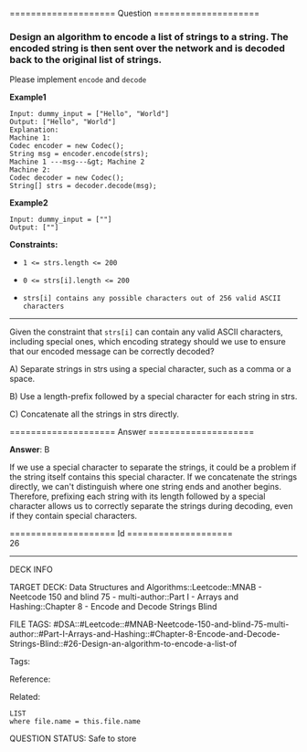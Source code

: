 ==================== Question ====================  

### Design an algorithm to encode **a list of strings** to **a string**. The encoded string is then sent over the network and is decoded back to the original list of strings.

Please implement `encode` and `decode`

**Example1**

<!-- codeblock-start -->
<pre><code>Input: dummy_input = ["Hello", "World"]
Output: ["Hello", "World"]
Explanation:
Machine 1:
Codec encoder = new Codec();
String msg = encoder.encode(strs);
Machine 1 ---msg---&#x26;gt; Machine 2
Machine 2:
Codec decoder = new Codec();
String[] strs = decoder.decode(msg);
</code></pre>
<!-- codeblock-end -->

**Example2**

<!-- codeblock-start -->
<pre><code>Input: dummy_input = [""]
Output: [""]
</code></pre>
<!-- codeblock-end -->

**Constraints:**

- `1 <= strs.length <= 200`

- `0 <= strs[i].length <= 200`

- `strs[i] contains any possible characters out of 256 valid ASCII characters`

---

Given the constraint that `strs[i]` can contain any valid ASCII characters, including special ones, which encoding strategy should we use to ensure that our encoded message can be correctly decoded?

A) Separate strings in strs using a special character, such as a comma or a space.

B) Use a length-prefix followed by a special character for each string in strs.

C) Concatenate all the strings in strs directly.  

==================== Answer ====================  

**Answer**: B

If we use a special character to separate the strings, it could be a problem if the string itself contains this special character. If we concatenate the strings directly, we can't distinguish where one string ends and another begins. Therefore, prefixing each string with its length followed by a special character allows us to correctly separate the strings during decoding, even if they contain special characters.

==================== Id ====================  
26

---

DECK INFO

TARGET DECK: Data Structures and Algorithms::Leetcode::MNAB - Neetcode 150 and blind 75 - multi-author::Part I - Arrays and Hashing::Chapter 8 - Encode and Decode Strings Blind

FILE TAGS: #DSA::#Leetcode::#MNAB-Neetcode-150-and-blind-75-multi-author::#Part-I-Arrays-and-Hashing::#Chapter-8-Encode-and-Decode-Strings-Blind::#26-Design-an-algorithm-to-encode-a-list-of

Tags:

Reference:

Related:

```dataview
LIST
where file.name = this.file.name
```
QUESTION STATUS: Safe to store
